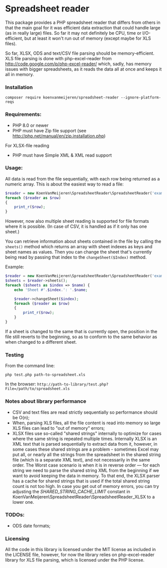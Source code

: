 # Spreadsheet reader
This package provides a PHP spreadsheet reader that differs from others in that the main goal for it was efficient
data extraction that could handle large (as in really large) files. So far it may not definitely be CPU, time
or I/O-efficient, but at least it won't run out of memory (except maybe for XLS files).

So far, XLSX, ODS and text/CSV file parsing should be memory-efficient. XLS file parsing is done with php-excel-reader
from http://code.google.com/p/php-excel-reader/ which, sadly, has memory issues with bigger spreadsheets, as it reads the
data all at once and keeps it all in memory.
### Installation
```shell
composer require koenvanmeijeren/spreadsheet-reader --ignore-platform-reqs
```

### Requirements:
* PHP 8.0 or newer
* PHP must have Zip file support (see http://php.net/manual/en/zip.installation.php)

For XLSX-file reading
* PHP must have Simple XML & XML read support

### Usage:

All data is read from the file sequentially, with each row being returned as a numeric array.
This is about the easiest way to read a file:
```php
$reader = new KoenVanMeijeren\SpreadsheetReader\SpreadsheetReader('example.xlsx');
foreach ($reader as $row)
{
	print_r($row);
}
```

However, now also multiple sheet reading is supported for file formats where it is possible. (In case of CSV, it is handled as if
it only has one sheet.)

You can retrieve information about sheets contained in the file by calling the `sheets()` method which returns an array with
sheet indexes as keys and sheet names as values. Then you can change the sheet that's currently being read by passing that index
to the `changeSheet($Index)` method.

Example:

```php
$reader = new KoenVanMeijeren\SpreadsheetReader\SpreadsheetReader('example.xlsx');
$sheets = $reader->sheets();
foreach ($sheets as $index => $name) {
	echo 'Sheet #'.$index.': '.$name;

	$reader->changeSheet($index);
	foreach ($reader as $row)
	{
		print_r($row);
	}
}
```

If a sheet is changed to the same that is currently open, the position in the file still reverts to the beginning, so as to conform
to the same behavior as when changed to a different sheet.

### Testing

From the command line:
```shell
php test.php path-to-spreadsheet.xls
```

In the browser: `http://path-to-library/test.php?File=/path/to/spreadsheet.xls`

### Notes about library performance
*  CSV and text files are read strictly sequentially so performance should be O(n);
*  When, parsing XLS files, all the file content is read into memory so large XLS files can lead to "out of memory" errors;
*  XLSX files use so-called "shared strings" internally to optimize for cases where the same string is repeated multiple times.
	Internally XLSX is an XML text that is parsed sequentially to extract data from it, however, in some cases these shared strings are a problem -
	sometimes Excel may put all, or nearly all the strings from the spreadsheet in the shared string file (which is a separate XML text), and not necessarily in the same
	order. The Worst case scenario is when it is in reverse order — for each string we need to parse the shared string XML from the beginning if we want to avoid keeping the data in memory.
	To that end, the XLSX parser has a cache for shared strings that is used if the total shared string count is not too high. In case you get out of memory errors, you can
	try adjusting the *SHARED_STRING_CACHE_LIMIT* constant in KoenVanMeijeren\SpreadsheetReader\SpreadsheetReader_XLSX to a lower one.

### TODOs:
*  ODS date formats;

### Licensing
All the code in this library is licensed under the MIT license as included in the LICENSE file, however, for now the library
relies on php-excel-reader library for XLS file parsing, which is licensed under the PHP license.
